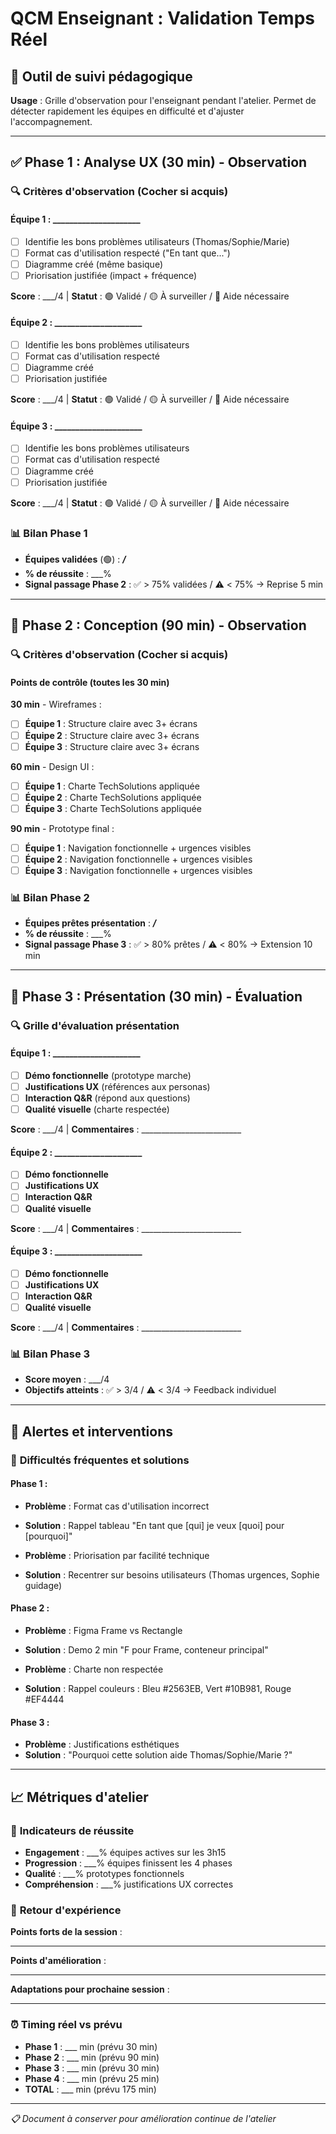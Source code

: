 # QCM Enseignant : Validation Temps Réel

## 🎯 Outil de suivi pédagogique

**Usage** : Grille d'observation pour l'enseignant pendant l'atelier. Permet de détecter rapidement les équipes en difficulté et d'ajuster l'accompagnement.

---

## ✅ Phase 1 : Analyse UX (30 min) - Observation

### 🔍 **Critères d'observation** (Cocher si acquis)

#### **Équipe 1** : _____________________
- [ ] Identifie les bons problèmes utilisateurs (Thomas/Sophie/Marie)
- [ ] Format cas d'utilisation respecté ("En tant que...")
- [ ] Diagramme créé (même basique)
- [ ] Priorisation justifiée (impact + fréquence)

**Score** : ___/4 | **Statut** : 🟢 Validé / 🟡 À surveiller / 🔴 Aide nécessaire

#### **Équipe 2** : _____________________
- [ ] Identifie les bons problèmes utilisateurs
- [ ] Format cas d'utilisation respecté
- [ ] Diagramme créé
- [ ] Priorisation justifiée

**Score** : ___/4 | **Statut** : 🟢 Validé / 🟡 À surveiller / 🔴 Aide nécessaire

#### **Équipe 3** : _____________________
- [ ] Identifie les bons problèmes utilisateurs
- [ ] Format cas d'utilisation respecté
- [ ] Diagramme créé
- [ ] Priorisation justifiée

**Score** : ___/4 | **Statut** : 🟢 Validé / 🟡 À surveiller / 🔴 Aide nécessaire

### 📊 **Bilan Phase 1**
- **Équipes validées** (🟢) : ___/___
- **% de réussite** : ___%
- **Signal passage Phase 2** : ✅ > 75% validées / ⚠️ < 75% → Reprise 5 min

---

## 🎨 Phase 2 : Conception (90 min) - Observation

### 🔍 **Critères d'observation** (Cocher si acquis)

#### **Points de contrôle** (toutes les 30 min)

**30 min** - Wireframes :
- [ ] **Équipe 1** : Structure claire avec 3+ écrans
- [ ] **Équipe 2** : Structure claire avec 3+ écrans
- [ ] **Équipe 3** : Structure claire avec 3+ écrans

**60 min** - Design UI :
- [ ] **Équipe 1** : Charte TechSolutions appliquée
- [ ] **Équipe 2** : Charte TechSolutions appliquée
- [ ] **Équipe 3** : Charte TechSolutions appliquée

**90 min** - Prototype final :
- [ ] **Équipe 1** : Navigation fonctionnelle + urgences visibles
- [ ] **Équipe 2** : Navigation fonctionnelle + urgences visibles
- [ ] **Équipe 3** : Navigation fonctionnelle + urgences visibles

### 📊 **Bilan Phase 2**
- **Équipes prêtes présentation** : ___/___
- **% de réussite** : ___%
- **Signal passage Phase 3** : ✅ > 80% prêtes / ⚠️ < 80% → Extension 10 min

---

## 🎤 Phase 3 : Présentation (30 min) - Évaluation

### 🔍 **Grille d'évaluation présentation**

#### **Équipe 1** : _____________________
- [ ] **Démo fonctionnelle** (prototype marche)
- [ ] **Justifications UX** (références aux personas)
- [ ] **Interaction Q&R** (répond aux questions)
- [ ] **Qualité visuelle** (charte respectée)

**Score** : ___/4 | **Commentaires** : _________________________

#### **Équipe 2** : _____________________
- [ ] **Démo fonctionnelle**
- [ ] **Justifications UX**
- [ ] **Interaction Q&R**
- [ ] **Qualité visuelle**

**Score** : ___/4 | **Commentaires** : _________________________

#### **Équipe 3** : _____________________
- [ ] **Démo fonctionnelle**
- [ ] **Justifications UX**
- [ ] **Interaction Q&R**
- [ ] **Qualité visuelle**

**Score** : ___/4 | **Commentaires** : _________________________

### 📊 **Bilan Phase 3**
- **Score moyen** : ___/4
- **Objectifs atteints** : ✅ > 3/4 / ⚠️ < 3/4 → Feedback individuel

---

## 🚨 Alertes et interventions

### 🔴 **Difficultés fréquentes** et solutions

#### **Phase 1** :
- **Problème** : Format cas d'utilisation incorrect
- **Solution** : Rappel tableau "En tant que [qui] je veux [quoi] pour [pourquoi]"

- **Problème** : Priorisation par facilité technique
- **Solution** : Recentrer sur besoins utilisateurs (Thomas urgences, Sophie guidage)

#### **Phase 2** :
- **Problème** : Figma Frame vs Rectangle
- **Solution** : Demo 2 min "F pour Frame, conteneur principal"

- **Problème** : Charte non respectée
- **Solution** : Rappel couleurs : Bleu #2563EB, Vert #10B981, Rouge #EF4444

#### **Phase 3** :
- **Problème** : Justifications esthétiques
- **Solution** : "Pourquoi cette solution aide Thomas/Sophie/Marie ?"

---

## 📈 Métriques d'atelier

### 🎯 **Indicateurs de réussite**
- **Engagement** : ___% équipes actives sur les 3h15
- **Progression** : ___% équipes finissent les 4 phases
- **Qualité** : ___% prototypes fonctionnels
- **Compréhension** : ___% justifications UX correctes

### 📝 **Retour d'expérience**
**Points forts de la session** :

_________________________________________________

**Points d'amélioration** :

_________________________________________________

**Adaptations pour prochaine session** :

_________________________________________________

### ⏰ **Timing réel vs prévu**
- **Phase 1** : ___ min (prévu 30 min)
- **Phase 2** : ___ min (prévu 90 min)
- **Phase 3** : ___ min (prévu 30 min)
- **Phase 4** : ___ min (prévu 25 min)
- **TOTAL** : ___ min (prévu 175 min)

---

*📋 Document à conserver pour amélioration continue de l'atelier*